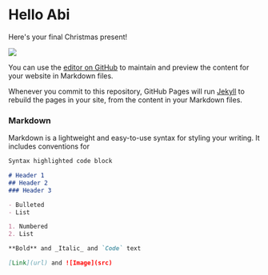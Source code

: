 # Hello Abi 

Here's your final Christmas present! 

<div class='tableauPlaceholder' id='viz1545619772641' style='position: relative'><noscript><a href='#'><img alt=' ' src='https:&#47;&#47;public.tableau.com&#47;static&#47;images&#47;VA&#47;VALT&#47;Dashboard1&#47;1_rss.png' style='border: none' /></a></noscript><object class='tableauViz'  style='display:none;'><param name='host_url' value='https%3A%2F%2Fpublic.tableau.com%2F' /> <param name='embed_code_version' value='3' /> <param name='site_root' value='' /><param name='name' value='VALT&#47;Dashboard1' /><param name='tabs' value='no' /><param name='toolbar' value='yes' /><param name='static_image' value='https:&#47;&#47;public.tableau.com&#47;static&#47;images&#47;VA&#47;VALT&#47;Dashboard1&#47;1.png' /> <param name='animate_transition' value='yes' /><param name='display_static_image' value='yes' /><param name='display_spinner' value='yes' /><param name='display_overlay' value='yes' /><param name='display_count' value='yes' /></object></div>                <script type='text/javascript'>                    var divElement = document.getElementById('viz1545619772641');                    var vizElement = divElement.getElementsByTagName('object')[0];                    vizElement.style.minWidth='420px';vizElement.style.maxWidth='650px';vizElement.style.width='100%';vizElement.style.minHeight='587px';vizElement.style.maxHeight='887px';vizElement.style.height=(divElement.offsetWidth*0.75)+'px';                    var scriptElement = document.createElement('script');                    scriptElement.src = 'https://public.tableau.com/javascripts/api/viz_v1.js';                    vizElement.parentNode.insertBefore(scriptElement, vizElement);                </script>


<html>
<head>
<script src="https://code.jquery.com/jquery-2.1.1.min.js"></script>
  </script>
  <script>    
    
    function swapImages(){
      var $active = $('#myGallery .active');
      var $next = ($('#myGallery .active').next().length > 0) ? $('#myGallery .active').next() : $('#myGallery img:first');

      $next.fadeIn(function(){         
        $active.removeClass('active');
        $next.addClass('active');
        $active.fadeOut();
      })
            
    }

    $(document).ready(function(){
      
      var height = $( window ).height();
      var width = $( window ).width();
      var size = width + ',' + height;
      
      var locations = [        
        /*** EDIT THIS SECTION ***
 
        Put the links to your viz here, make sure to include the following url parameters
        &:embed=yes&:toolbar=no&:format=png&<filter/parameter>=<value>
        to make sure it auto sizes add this to the url as well &:size="+size+"

        Example:
      
        {"src": "https://public.tableau.com/profile/vik8873#!/vizhome/VALT/Dashboard1?publish=yes"},  

        ** with add'l years **

        {"src": "https://public.tableau.com/profile/vik8873#!/vizhome/VALT/Dashboard1?publish=yes"},
        {"src": "https://public.tableau.com/profile/vik8873#!/vizhome/VALT/Dashboard1?publish=yes"},
        {"src": "https://public.tableau.com/profile/vik8873#!/vizhome/VALT/Dashboard1?publish=yes"},

        */
        {"src": ""},
        
                ]
            
      $("#myGallery").attr('width',width);
      $("#myGallery").attr('height',height);
      
      var img = '';
      
      locations.forEach(function(element, index, array){
        
        
        if(index==0){         
          img = '<img src="'+locations[index].src+'" class="active" />';
        } else {
          img = '<img src="'+locations[index].src+'" />';         
        }

        console.log('index: '+index+' == '+img);    
        
        $(img).appendTo("#myGallery");
        
      })
      
      
      // Change 3000 to whatever time interval you prefer
      setInterval('swapImages()', 3000);
    });
  </script>
  <style>
    
    body {
      background-color: #353535;
    }
    #myGallery{
      position:relative;
    }
    #myGallery img{
      display:none;
      position:absolute;
      top:0;
      left:0;
    }
    #myGallery img.active{
      display:block;
    }
  </style>
</head>
<body>
  <div id="myGallery">
  </div>
</body>
</html>


You can use the [editor on GitHub](https://github.com/vikeshgosaideloitte/valt/edit/master/README.md) to maintain and preview the content for your website in Markdown files.

Whenever you commit to this repository, GitHub Pages will run [Jekyll](https://jekyllrb.com/) to rebuild the pages in your site, from the content in your Markdown files.

### Markdown

Markdown is a lightweight and easy-to-use syntax for styling your writing. It includes conventions for

```markdown
Syntax highlighted code block

# Header 1
## Header 2
### Header 3

- Bulleted
- List

1. Numbered
2. List

**Bold** and _Italic_ and `Code` text

[Link](url) and ![Image](src)
```
